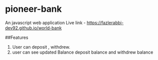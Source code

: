 # pioneer-bank
An javascript web application
Live link - https://fazlerabbi-dev92.github.io/world-bank


##Features
1. User can deposit , withdrew.
2. user can see updated Balance deposit balance and withdrew balance

